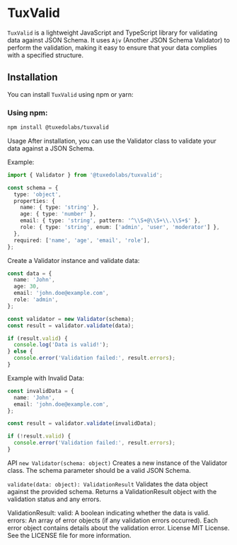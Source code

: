 # TuxValid

`TuxValid` is a lightweight JavaScript and TypeScript library for validating data against JSON Schema. It uses `Ajv` (Another JSON Schema Validator) to perform the validation, making it easy to ensure that your data complies with a specified structure.

## Installation

You can install `TuxValid` using npm or yarn:

### Using npm:
```bash
npm install @tuxedolabs/tuxvalid
```

Usage
After installation, you can use the Validator class to validate your data against a JSON Schema.

Example:
```typescript
import { Validator } from '@tuxedolabs/tuxvalid';

const schema = {
  type: 'object',
  properties: {
    name: { type: 'string' },
    age: { type: 'number' },
    email: { type: 'string', pattern: '^\\S+@\\S+\\.\\S+$' },
    role: { type: 'string', enum: ['admin', 'user', 'moderator'] },
  },
  required: ['name', 'age', 'email', 'role'],
};
```
Create a Validator instance and validate data:
```typescript
const data = {
  name: 'John',
  age: 30,
  email: 'john.doe@example.com',
  role: 'admin',
};

const validator = new Validator(schema);
const result = validator.validate(data);

if (result.valid) {
  console.log('Data is valid!');
} else {
  console.error('Validation failed:', result.errors);
}
```
Example with Invalid Data:
```typescript
const invalidData = {
  name: 'John',
  email: 'john.doe@example.com',
};

const result = validator.validate(invalidData);

if (!result.valid) {
  console.error('Validation failed:', result.errors);
}
```
API `new Validator(schema: object)`
Creates a new instance of the Validator class. The schema parameter should be a valid JSON Schema.

`validate(data: object): ValidationResult`
Validates the data object against the provided schema. Returns a ValidationResult object with the validation status and any errors.

ValidationResult:
valid: A boolean indicating whether the data is valid.
errors: An array of error objects (if any validation errors occurred). Each error object contains details about the validation error.
License
MIT License. See the LICENSE file for more information.
